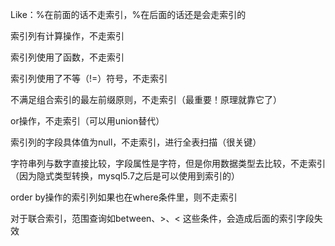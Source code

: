 

Like：%在前面的话不走索引，%在后面的话还是会走索引的

索引列有计算操作，不走索引

索引列使用了函数，不走索引

索引列使用了不等（!=）符号，不走索引

不满足组合索引的最左前缀原则，不走索引（最重要！原理就靠它了）

or操作，不走索引（可以用union替代）

索引列的字段具体值为null，不走索引，进行全表扫描（很关键）

字符串列与数字直接比较，字段属性是字符，但是你用数据类型去比较，不走索引（因为隐式类型转换，mysql5.7之后是可以使用到索引的）

order by操作的索引列如果也在where条件里，则不走索引

对于联合索引，范围查询如between、>、< 这些条件，会造成后面的索引字段失效


    